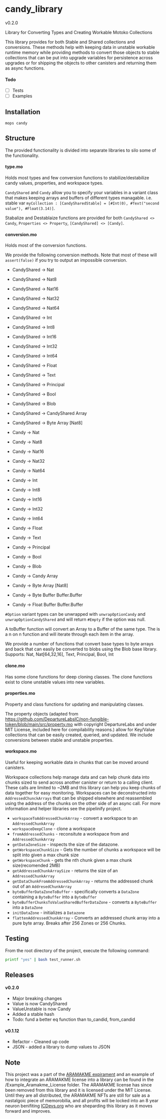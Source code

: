 # candy_library

v0.2.0

Library for Converting Types and Creating Workable Motoko Collections

This library provides for both Stable and Shared collections and conversions.  These methods help with keeping data in unstable workable runtime memory while providing methods to convert those objects to stable collections that can be put into upgrade variables for persistence across upgrades or for shipping the objects to other canisters and returning them as async functions.

#### Todo
- [ ] Tests  
- [ ] Examples

## Installation

```
mops candy
```

## Structure
The provided functionality is divided into separate libraries to silo some of the functionality.

#### type.mo
Holds most types and few conversion functions to stabilize/destabilize candy values, properties, and workspace types.

`CandyShared` and `Candy` allow you to specify your variables in a variant class that makes keeping arrays and buffers of different types managable.  i.e. stable var `myCollection : [CandySharedStable] = [#Int(0), #Text("second value"), #Float(3.14)]`.

Stabalize and Destablaize functions are provided for both `CandyShared <> Candy`, `Properties <> Property`, `[CandyShared] <> [Candy]`.

#### conversion.mo
Holds most of the conversion functions.

We provide the following conversion methods. Note that most of these will `assert(false)` if you try to output an impossible conversion.

* CandyShared -> Nat
* CandyShared -> Nat8
* CandyShared -> Nat16
* CandyShared -> Nat32
* CandyShared -> Nat64
* CandyShared -> Int
* CandyShared -> Int8
* CandyShared -> Int16
* CandyShared -> Int32
* CandyShared -> Int64
* CandyShared -> Float
* CandyShared -> Text
* CandyShared -> Principal
* CandyShared -> Bool
* CandyShared -> Blob
* CandyShared -> CandyShared Array
* CandyShared -> Byte Array [Nat8]

* Candy -> Nat
* Candy -> Nat8
* Candy -> Nat16
* Candy -> Nat32
* Candy -> Nat64
* Candy -> Int
* Candy -> Int8
* Candy -> Int16
* Candy -> Int32
* Candy -> Int64
* Candy -> Float
* Candy -> Text
* Candy -> Principal
* Candy -> Bool
* Candy -> Blob
* Candy -> Candy Array
* Candy -> Byte Array [Nat8]
* Candy -> Byte Buffer Buffer.Buffer<Nat8>
* Candy -> Float Buffer Buffer.Buffer<Float>

`#Option` variant types can be unwrapped with `unwrapOptionCandy` and `unwrapOptionCandyShared` and will return `#Empty` if the option was null.

A toBuffer function will convert an Array to a Buffer of the same type.  The is a n on n function and will iterate through each item in the array.

We provide a number of functions that convert base types to byte arrays and back that can easily be converted to blobs using the Blob base library. Supports: Nat, Nat[64,32,16], Text, Principal, Bool, Int

#### clone.mo 
Has some clone functions for deep cloning classes. The clone functions exist to clone unstable values into new variables.

#### properties.mo
Property and class functions for updating and manipulating classes.

The property objects (adapted from https://github.com/DepartureLabsIC/non-fungible-token/blob/main/src/property.mo with copyright DepartureLabs and under MIT License, included here for compilability reasons.) allow for Key/Value collections that can be easily created, queried, and updated.  We include conversions between stable and unstable properties.

#### workspace.mo
Useful for keeping workable data in chunks that can be moved around canisters.

Workspace collections help manage data and can help chunk data into chunks sized to send across another canister or return to a calling client. These calls are limited to ~2MB and this library can help you keep chunks of data together for easy monitoring. Workspaces can be deconstructed into `AddressedChunckArrays` that can be shipped elsewhere and reassembled using the address of the chunks on the other side of an async call. For more information and helper libraries see the pipelinify project. 

* `workspaceToAddressedChunkArray` - convert a workspace to an `AddressedChunkArray`
* `workspaceDeepClone` - clone a workspace
* `fromAddressedChunks` - reconsitute a workspace from and `AddressedChunkArray`
* `getDataZoneSize` - inspects the size of the datazone. 
* `getWorkspaceChunkSize` - Gets the number of chunks a workspace will be split into given a max chunk size
* `getWorkspaceChunk` - gets the nth chunk given a max chunk size(recomended 2MB)
* `getAddressedChunkArraySize` - returns the size of an `AddressedChunkArray`
* `getDataChunkFromAddressedChunkArray` - returns the addressed chunk out of an `AddresedChunkArray`
* `byteBufferDataZoneToBuffer` - specifically converts a `DataZone` containing a `ByteBuffer` into a `ByteBuffer`
* `byteBufferChunksToValueSharedBufferDataZone` - converts a `ByteBuffer` into a `DataZone`
* `initDataZone` - initializes a `Datazone`
* `flattenAddressedChunkArray` - Converts an addressed chunk array into a pure byte array. Breaks after 256 Zones or 256 Chunks.

## Testing
From the root directory of the project, execute the following command:

```bash
printf "yes" | bash test_runner.sh
```

## Releases

#### v0.2.0

* Major breaking changes
* Value is now CandyShared
* ValueUnstable is now Candy
* Added a stable hash
* Todo: fund a better eq function than to_candid, from_candid

#### v0.1.12

* Refactor - Cleaned up code
* JSON - added a library to dump values to JSON

## Note 
This project was a part of the [ARAMAKME expirament](https://hwqwz-ryaaa-aaaai-aasoa-cai.raw.ic0.app/) and an example of how to integrate an ARAMAKME license into a library can be found in the /Example_Aramakme_License folder.  The ARAMAKME license has since been removed from this library and it is licensed under the MIT License.  Until they are all distributed, the ARAMAKME NFTs are still for sale as a nastalgoic piece of memorobilia, and all profits will be locked into an 8 year neuron benifiting [ICDevs.org](https://icdevs.org) who are sheparding this library as it moves forward and improves.